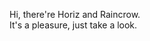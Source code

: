 

Hi, there're Horiz and Raincrow.  
It's a pleasure, just take a look.


<!---
Horizing/Horizing is a ✨ special ✨ repository because its `README.md` (this file) appears on your GitHub profile.
You can click the Preview link to take a look at your changes.
--->
